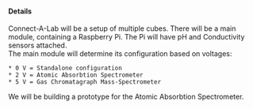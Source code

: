 #### Details

Connect-A-Lab will be a setup of multiple cubes. There will be a main module,
containing a Raspberry Pi. The Pi will have pH and Conductivity sensors
attached.  
The main module will determine its configuration based on voltages:  

	* 0 V = Standalone configuration
	* 2 V = Atomic Absorbtion Spectrometer
	* 5 V = Gas Chromatagraph Mass-Spectrometer

We will be building a prototype for the Atomic Absorbtion Spectrometer.


